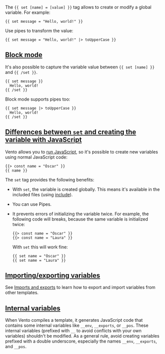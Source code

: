 The `{{ set [name] = [value] }}` tag allows to create or modify a global variable. For example:
```
{{ set message = "Hello, world!" }}
```
Use pipes to transform the value:
```
{{ set message = "Hello, world!" |> toUpperCase }}
```


## [Block mode](#block-mode)


It's also possible to capture the variable value between `{{ set [name] }}` and `{{ /set }}`.
```
{{ set message }}
  Hello, world!
{{ /set }}
```
Block mode supports pipes too:
```
{{ set message |> toUpperCase }}
  Hello, world!
{{ /set }}
```


## [Differences between `set` and creating the variable with JavaScript](#differences-between-set-and-creating-the-variable-with-javascript)


Vento allows you to [run JavaScript](https://vento.js.org/syntax/set/javascript.md), so it's possible to create new variables using normal JavaScript code:
```
{{> const name = "Óscar" }}
{{ name }}
```
The `set` tag provides the following benefits:

-   With `set`, the variable is created globally. This means it's available in the included files (using [include](https://vento.js.org/syntax/set/include.md)).
    
-   You can use Pipes.
    
-   It prevents errors of initializing the variable twice. For example, the following code will breaks, because the same variable is initialized twice:
    ```
    {{> const name = "Óscar" }}
    {{> const name = "Laura" }}
    ```
    With `set` this will work fine:
    ```
    {{ set name = "Óscar" }}
    {{ set name = "Laura" }}
    ```
    


## [Importing/exporting variables](#importing%2Fexporting-variables)


See [Imports and exports](https://vento.js.org/syntax/set/import-export.md) to learn how to export and import variables from other templates.


## [Internal variables](#internal-variables)


When Vento compiles a template, it generates JavaScript code that contains some internal variables like `__env`, `__exports`, or `__pos`. These internal variables (prefixed with `__` to avoid conflicts with your own variables) shouldn't be modified. As a general rule, avoid creating variables prefixed with a double underscore, especially the names `__env`, `__exports`, and `__pos`.